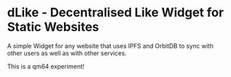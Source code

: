 # dLike - Decentralised Like Widget for Static Websites
A simple Widget for any website that uses IPFS and OrbitDB to sync with other
users as well as with other services.

This is a qm64 experiment!